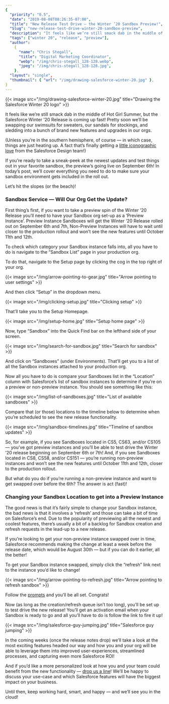 ```yaml
---
{
  "priority": "0.5",
  "date": "2019-08-08T08:26:35-07:00",
  "title": "New Release Test Drive — the Winter ’20 Sandbox Preview!",
  "Slug": "new-release-test-drive-winter-20-sandbox-preview",
  "description": "It feels like we’re still smack dab in the middle of Hot Girl Summer, but the Salesforce Winter ’20 Release is coming up fast!",
  "tags": ["winter 20", "release", "preview"],
  "author":
    {
      "name": "Chris Stegall",
      "title": "Digital Marketing Coordinator",
      "webp": "/img/chris-stegall_128-128.webp",
      "jpeg": "/img/chris-stegall_128-128.jpg",
    },
  "layout": "single",
  "thumbnail": { "url": "/img/drawing-salesforce-winter-20.jpg" },
}
---
```


{{< image src="/img/drawing-salesforce-winter-20.jpg" title="Drawing the Salesforce Winter 20 logo" >}}

It feels like we’re still smack dab in the middle of Hot Girl Summer, but the Salesforce Winter ’20 Release is coming up fast! Pretty soon we’ll be swapping our swimsuits for sweaters, our sandals for stockings, and sledding into a bunch of brand new features and upgrades in our orgs.

(Unless you’re in the southern hemisphere, of course — in which case, things are just heating up. A fact that’s finally getting a [little iconographic love](https://twitter.com/jmmougeolle/status/1133753891907080194?s=20) from the Salesforce Design team!)

If you’re ready to take a sneak-peek at the newest updates and test things out in your favorite sandbox, the preview’s going live on September 6th! In today’s post, we’ll cover everything you need to do to make sure your sandbox environment gets included in the roll out.

Let’s hit the slopes (or the beach)!

### Sandbox Service — Will Our Org Get the Update?

First thing’s first, if you want to take a preview spin of the Winter ’20 Release you’ll need to have your Sandbox org set-up as a ‘Preview Instance’. Preview Instance Sandboxes will get the Winter ‘20 Release rolled out on September 6th and 7th, Non-Preview Instances will have to wait until closer to the production rollout and won’t see the new features until October 11th and 12th.

To check which category your Sandbox instance falls into, all you have to do is navigate to the “Sandbox List” page in your production org.

To do that, navigate to the Setup page by clicking the cog in the top right of your org.

{{< image src="/img/arrow-pointing-to-gear.jpg" title="Arrow pointing to user settings" >}}

And then click “Setup” in the dropdown menu.

{{< image src="/img/clicking-setup.jpg" title="Clicking setup" >}}

That’ll take you to the Setup Homepage.

{{< image src="/img/setup-home.jpg" title="Setup home page" >}}

Now, type “Sandbox” into the Quick Find bar on the lefthand side of your screen.

{{< image src="/img/search-for-sandbox.jpg" title="Search for sandbox" >}}

And click on “Sandboxes” (under Environments). That’ll get you to a list of all the Sandbox instances attached to your production org.

Now all you have to do is compare your Sandboxes list in the “Location” column with Salesforce’s list of sandbox instances to determine if you’re on a preview or non-preview instance. You should see something like this:

{{< image src="/img/list-of-sandboxes.jpg" title="List of available sandboxes" >}}

Compare that (or those) locations to the timeline below to determine when you’re scheduled to see the new release functionality.

{{< image src="/img/sandbox-timelines.jpg" title="Timeline of sandbox updates" >}}

So, for example, if you see Sandboxes located in CS5, CS63, and/or CS105 — you’ve got preview instances and you’ll be able to test drive the Winter ’20 release beginning on September 6th or 7th! And, if you see Sandboxes located in CS8, CS58, and/or CS151 — you’re running non-preview instances and won’t see the new features until October 11th and 12th, closer to the production rollout.

But what do you do if you’re running a non-preview instance and want to get swapped over before the 6th? The answer is act (fast)!

### Changing your Sandbox Location to get into a Preview Instance

The good news is that it’s fairly simple to change your Sandbox instance, the bad news is that it involves a ‘refresh’ and those can take a bit of time on Salesforce’s end. Due to the popularity of previewing all the newest and coolest features, there’s usually a bit of a backlog for Sandbox creation and refresh requests in the lead-up to a new release.

If you’re looking to get your non-preview instance swapped over in time, Salesforce recommends making the change at least a week before the release date, which would be August 30th — but if you can do it earlier, all the better!

To get your Sandbox instance swapped, simply click the “refresh” link next to the instance you’d like to change!

{{< image src="/img/arrow-pointing-to-refresh.jpg" title="Arrow pointing to refresh sandbox" >}}

Follow the [prompts](https://help.salesforce.com/articleView?id=data_sandbox_refresh.htm&type=5) and you’ll be all set. Congrats!

Now (as long as the creation/refresh queue isn’t too long), you’ll be set up to test drive the new release! You’ll get an activation email when your Sandbox is ready to go and all you’ll have to do is follow the link to fire it up!

{{< image src="/img/salesforce-guy-jumping.jpg" title="Salesforce guy jumping" >}}

In the coming weeks (once the release notes drop) we’ll take a look at the most exciting features headed our way and how you and your org will be able to leverage them into improved user-experiences, streamlined processes, and capturing even more Salesforce ROI!

And if you’d like a more personalized look at how you and your team could benefit from the new functionality — [drop us a line](/contact)! We’ll be happy to discuss your use-case and which Salesforce features will have the biggest impact on your business.

Until then, keep working hard, smart, and happy — and we’ll see you in the cloud!
